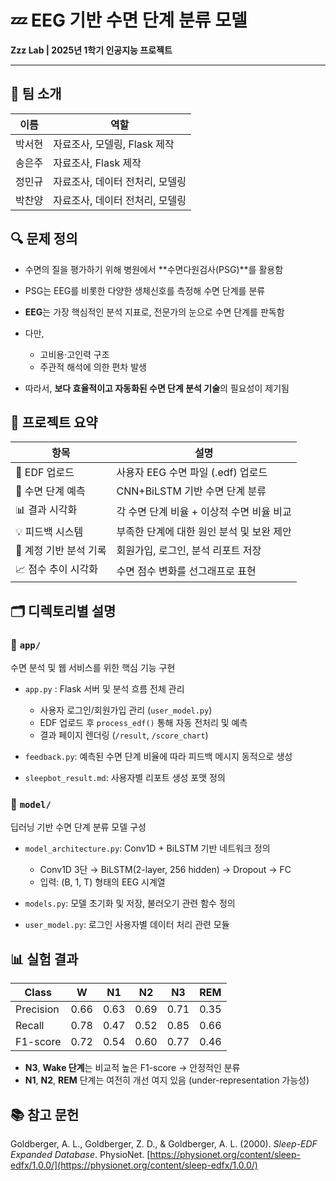 # 💤 EEG 기반 수면 단계 분류 모델

**Zzz Lab | 2025년 1학기 인공지능 프로젝트**

---

## 👥 팀 소개

| 이름  | 역할                  |
| --- | ------------------- |
| 박서현 | 자료조사, 모델링, Flask 제작 |
| 송은주 | 자료조사, Flask 제작      |
| 정민규 | 자료조사, 데이터 전처리, 모델링  |
| 박찬양 | 자료조사, 데이터 전처리, 모델링  |

## 🔍 문제 정의

* 수면의 질을 평가하기 위해 병원에서 \*\*수면다원검사(PSG)\*\*를 활용함
* PSG는 EEG를 비롯한 다양한 생체신호를 측정해 수면 단계를 분류
* **EEG**는 가장 핵심적인 분석 지표로, 전문가의 눈으로 수면 단계를 판독함
* 다만,

  * 고비용·고인력 구조
  * 주관적 해석에 의한 편차 발생
* 따라서, **보다 효율적이고 자동화된 수면 단계 분석 기술**의 필요성이 제기됨

## 🧠 프로젝트 요약

| 항목             | 설명                        |
| -------------- | ------------------------- |
| 📅 EDF 업로드     | 사용자 EEG 수면 파일 (.edf) 업로드  |
| 🧠 수면 단계 예측    | CNN+BiLSTM 기반 수면 단계 분류    |
| 📊 결과 시각화      | 각 수면 단계 비율 + 이상적 수면 비율 비교 |
| 💡 피드백 시스템     | 부족한 단계에 대한 원인 분석 및 보완 제안  |
| 👤 계정 기반 분석 기록 | 회원가입, 로그인, 분석 리포트 저장      |
| 📈 점수 추이 시각화   | 수면 점수 변화를 선그래프로 표현        |

## 🗂 디렉토리별 설명

### 📁 `app/`

수면 분석 및 웹 서비스를 위한 핵심 기능 구현

* `app.py` : Flask 서버 및 분석 흐름 전체 관리

  * 사용자 로그인/회원가입 관리 (`user_model.py`)
  * EDF 업로드 후 `process_edf()` 통해 자동 전처리 및 예측
  * 결과 페이지 렌더링 (`/result`, `/score_chart`)
* `feedback.py`: 예측된 수면 단계 비율에 따라 피드백 메시지 동적으로 생성
* `sleepbot_result.md`: 사용자별 리포트 생성 포맷 정의

### 📁 `model/`

딥러닝 기반 수면 단계 분류 모델 구성

* `model_architecture.py`: Conv1D + BiLSTM 기반 네트워크 정의

  * Conv1D 3단 → BiLSTM(2-layer, 256 hidden) → Dropout → FC
  * 입력: (B, 1, T) 형태의 EEG 시계열
* `models.py`: 모델 초기화 및 저장, 불러오기 관련 함수 정의
* `user_model.py`: 로그인 사용자별 데이터 처리 관련 모듈

## 📊 실험 결과

| Class     | W    | N1   | N2   | N3   | REM  |
| --------- | ---- | ---- | ---- | ---- | ---- |
| Precision | 0.66 | 0.63 | 0.69 | 0.71 | 0.35 |
| Recall    | 0.78 | 0.47 | 0.52 | 0.85 | 0.66 |
| F1-score  | 0.72 | 0.54 | 0.60 | 0.77 | 0.46 |

* **N3**, **Wake 단계**는 비교적 높은 F1-score → 안정적인 분류
* **N1**, **N2**, **REM** 단계는 여전히 개선 여지 있음 (under-representation 가능성)

## 📚 참고 문헌

Goldberger, A. L., Goldberger, Z. D., & Goldberger, A. L. (2000). *Sleep-EDF Expanded Database*. PhysioNet. [https://physionet.org/content/sleep-edfx/1.0.0/](https://physionet.org/content/sleep-edfx/1.0.0/)
